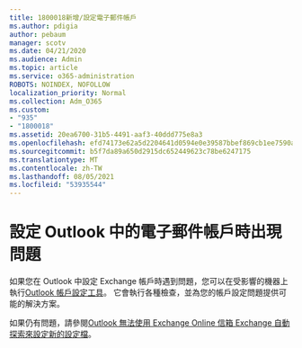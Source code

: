 ```yaml
---
title: 1800018新增/設定電子郵件帳戶
ms.author: pdigia
author: pebaum
manager: scotv
ms.date: 04/21/2020
ms.audience: Admin
ms.topic: article
ms.service: o365-administration
ROBOTS: NOINDEX, NOFOLLOW
localization_priority: Normal
ms.collection: Adm_O365
ms.custom:
- "935"
- "1800018"
ms.assetid: 20ea6700-31b5-4491-aaf3-40ddd775e8a3
ms.openlocfilehash: efd74173e62a5d2204641d0594e0e39587bbef869cb1ee7590a3db824a705bd2
ms.sourcegitcommit: b5f7da89a650d2915dc652449623c78be6247175
ms.translationtype: MT
ms.contentlocale: zh-TW
ms.lasthandoff: 08/05/2021
ms.locfileid: "53935544"
---
```

# <a name="problems-setting-up-an-email-account-in-outlook"></a>設定 Outlook 中的電子郵件帳戶時出現問題

如果您在 Outlook 中設定 Exchange 帳戶時遇到問題，您可以在受影響的機器上執行[Outlook 帳戶設定工具](https://aka.ms/SaRA-OutlookSetupProfile)。 它會執行各種檢查，並為您的帳戶設定問題提供可能的解決方案。
  
如果仍有問題，請參閱[Outlook 無法使用 Exchange Online 信箱 Exchange 自動探索來設定新的設定檔](https://docs.microsoft.com/exchange/troubleshoot/outlook-profiles/cannot-set-up-profile-autodiscover)。
  